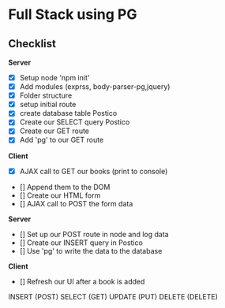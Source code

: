 # Full Stack using PG

## Checklist

**Server**

- [X] Setup node 'npm init'
- [X] Add modules (exprss, body-parser-pg,jquery)
- [X] Folder structure
- [X] setup initial route
- [X] create database table Postico
- [X] Create our SELECT query Postico
- [X] Create our GET route
- [X] Add 'pg' to our GET route

**Client**

- [X] AJAX call to GET our books (print to console)
- [] Append them to the DOM
- [] Create our HTML form
- [] AJAX call to POST the form data

**Server**

- [] Set up our POST route in node and log data
- [] Create our INSERT query in Postico
- [] Use 'pg' to write the data to the database

**Client**

- [] Refresh our UI after a book is added


INSERT (POST)
SELECT (GET)
UPDATE (PUT)
DELETE (DELETE)
